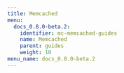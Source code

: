 ```yaml
---
title: Memcached
menu:
  docs_0.8.0-beta.2:
    identifier: mc-memcached-guides
    name: Memcached
    parent: guides
    weight: 10
menu_name: docs_0.8.0-beta.2
---
```


